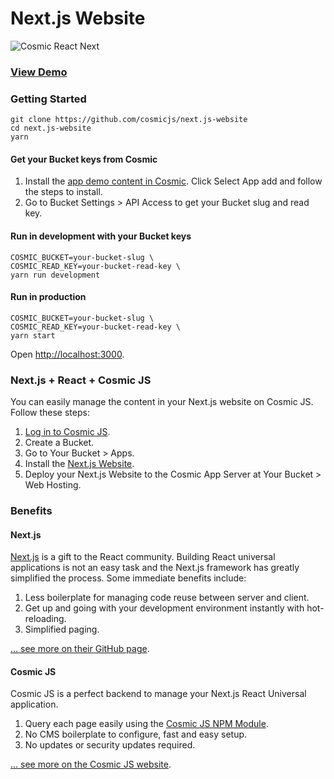 # Next.js Website
![Cosmic React Next](https://cosmicjs.com/uploads/58dafa10-b4f2-11e6-90d2-a7e1741e7b9d-cosmic-react-next.jpg)
### [View Demo](https://cosmicjs.com/apps/nextjs-website/demo)
### Getting Started
```
git clone https://github.com/cosmicjs/next.js-website
cd next.js-website
yarn
```
#### Get your Bucket keys from Cosmic
1. Install the [app demo content in Cosmic](https://www.cosmicjs.com/apps/nextjs-website). Click Select App add and follow the steps to install.
2. Go to Bucket Settings > API Access to get your Bucket slug and read key.
#### Run in development with your Bucket keys
```
COSMIC_BUCKET=your-bucket-slug \
COSMIC_READ_KEY=your-bucket-read-key \
yarn run development
```
#### Run in production
```
COSMIC_BUCKET=your-bucket-slug \
COSMIC_READ_KEY=your-bucket-read-key \
yarn start
```
Open [http://localhost:3000](http://localhost:3000).

### Next.js + React + Cosmic JS
You can easily manage the content in your Next.js website on Cosmic JS.  Follow these steps:

1. [Log in to Cosmic JS](https://cosmicjs.com).
2. Create a Bucket.
3. Go to Your Bucket > Apps.
4. Install the [Next.js Website](https://cosmicjs.com/apps/next.js-website).
5. Deploy your Next.js Website to the Cosmic App Server at Your Bucket > Web Hosting.

### Benefits
#### Next.js
[Next.js](https://github.com/zeit/next.js) is a gift to the React community.  Building React universal applications is not an easy task and the Next.js framework has greatly simplified the process.  Some immediate benefits include:

1. Less boilerplate for managing code reuse between server and client.
2. Get up and going with your development environment instantly with hot-reloading.
3. Simplified paging.

[... see more on their GitHub page](https://github.com/zeit/next.js).

#### Cosmic JS
Cosmic JS is a perfect backend to manage your Next.js React Universal application.

1. Query each page easily using the [Cosmic JS NPM Module](https://github.com/cosmicjs/cosmicjs-node).
2. No CMS boilerplate to configure, fast and easy setup.
3. No updates or security updates required.

[... see more on the Cosmic JS website](https://cosmicjs.com).
